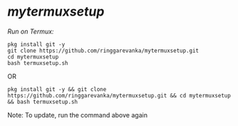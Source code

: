 # _mytermuxsetup_
_Run on Termux:_
```
pkg install git -y
git clone https://github.com/ringgarevanka/mytermuxsetup.git
cd mytermuxsetup
bash termuxsetup.sh
```
OR
```
pkg install git -y && git clone https://github.com/ringgarevanka/mytermuxsetup.git && cd mytermuxsetup && bash termuxsetup.sh
```
Note: To update, run the command above again
